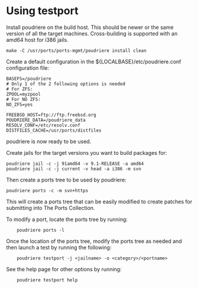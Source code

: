 # Using testport

Install poudriere on the build host. This should be newer or the same version
of all the target machines. Cross-building is supported with an amd64 host
for i386 jails.

```
make -C /usr/ports/ports-mgmt/poudriere install clean
```

Create a default configuration in the ${LOCALBASE}/etc/poudriere.conf
configuration file: 

```
BASEFS=/poudriere
# Only 1 of the 2 following options is needed
# For ZFS:
ZPOOL=myzpool
# For NO ZFS:
NO_ZFS=yes

FREEBSD_HOST=ftp://ftp.freebsd.org
POUDRIERE_DATA=/poudriere_data
RESOLV_CONF=/etc/resolv.conf
DISTFILES_CACHE=/usr/ports/distfiles
```

poudriere is now ready to be used.

Create jails for the target versions you want to build packages for:

```
poudriere jail -c -j 91amd64 -v 9.1-RELEASE -a amd64
poudriere jail -c -j current -v head -a i386 -m svn
```

Then create a ports tree to be used by poudriere:

```
poudriere ports -c -m svn+https
```

This will create a ports tree that can be easily modified to create
patches for submitting into The Ports Collection.

To modify a port, locate the ports tree by running:

```
    poudriere ports -l
```

Once the location of the ports tree, modify the ports tree as needed
and then launch a test by running the following:

```
    poudriere testport -j <jailname> -o <category>/<portname>
```

See the help page for other options by running:

```
    poudriere testport help
```

